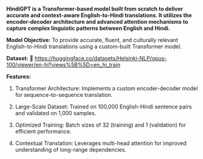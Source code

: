 **HindiGPT is a Transformer-based model built from scratch to deliver accurate and context-aware English-to-Hindi translations. It utilizes the encoder-decoder architecture and advanced attention mechanisms to capture complex linguistic patterns between English and Hindi.**

**Model Objective:**
To provide accurate, fluent, and culturally relevant English-to-Hindi translations using a custom-built Transformer model.

**Dataset:**
🔗 https://huggingface.co/datasets/Helsinki-NLP/opus-100/viewer/en-hi?views%5B%5D=en_hi_train

**Features:**
1. Transformer Architecture: Implements a custom encoder-decoder model for sequence-to-sequence translation.

2. Large-Scale Dataset: Trained on 100,000 English-Hindi sentence pairs and validated on 1,000 samples.

3. Optimized Training: Batch sizes of 32 (training) and 1 (validation) for efficient performance.

4. Contextual Translation: Leverages multi-head attention for improved understanding of long-range dependencies.
